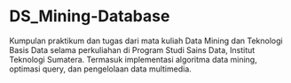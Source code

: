 # DS_Mining-Database
Kumpulan praktikum dan tugas dari mata kuliah Data Mining dan Teknologi Basis Data selama perkuliahan di Program Studi Sains Data, Institut Teknologi Sumatera. Termasuk implementasi algoritma data mining, optimasi query, dan pengelolaan data multimedia.
